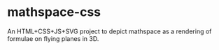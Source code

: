 # mathspace-css
An HTML+CSS+JS+SVG project to depict mathspace as a rendering of formulae on flying planes in 3D.
